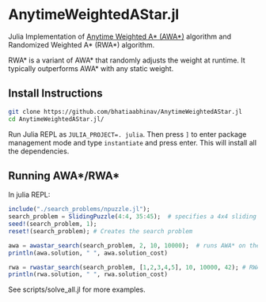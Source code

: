 # AnytimeWeightedAStar.jl

Julia Implementation of [Anytime Weighted A* (AWA*)](https://arxiv.org/abs/1110.2737) algorithm and Randomized Weighted A* (RWA*) algorithm.

RWA* is a variant of AWA* that randomly adjusts the weight at runtime. It typically outperforms AWA* with any static weight.

## Install Instructions

```bash
git clone https://github.com/bhatiaabhinav/AnytimeWeightedAStar.jl
cd AnytimeWeightedAStar.jl/
```

Run Julia REPL as `JULIA_PROJECT=. julia`. Then press `]` to enter package management mode and type `instantiate` and press enter. This will install all the dependencies.

## Running AWA*/RWA*
In julia REPL:
```julia
include("./search_problems/npuzzle.jl");
search_problem = SlidingPuzzle(4:4, 35:45);  # specifies a 4x4 sliding puzzle with the starting state (manhattan) heuristic as a random value 35 and 45.
seed!(search_problem, 1);
reset!(search_problem); # Creates the search problem

awa = awastar_search(search_problem, 2, 10, 10000);  # runs AWA* on the puzzle with a weight=2, a timelimit of 10 seconds and a node-expansions limit of 10000.
println(awa.solution, " ", awa.solution_cost)

rwa = rwastar_search(search_problem, [1,2,3,4,5], 10, 10000, 42); # RWA* with weight set {1,2,3,4,5}, timelimit 10 seconds, node-expansions limit 10000, and RWA*'s random seed = 42.
println(rwa.solution, " ", rwa.solution_cost)
```

See scripts/solve_all.jl for more examples.

